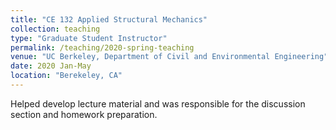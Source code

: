 ```yaml
---
title: "CE 132 Applied Structural Mechanics"
collection: teaching
type: "Graduate Student Instructor"
permalink: /teaching/2020-spring-teaching
venue: "UC Berkeley, Department of Civil and Environmental Engineering"
date: 2020 Jan-May
location: "Berekeley, CA"
---
```


Helped develop lecture material and was responsible for the discussion section and homework preparation.
